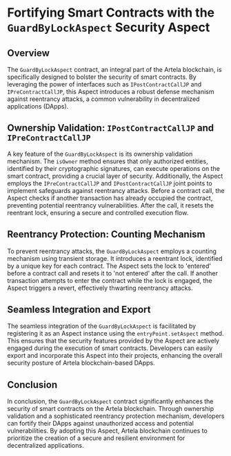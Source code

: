 # Fortifying Smart Contracts with the `GuardByLockAspect` Security Aspect

## Overview

The `GuardByLockAspect` contract, an integral part of the Artela blockchain, is specifically designed to bolster the security of smart contracts. By leveraging the power of interfaces such as `IPostContractCallJP` and `IPreContractCallJP`, this Aspect introduces a robust defense mechanism against reentrancy attacks, a common vulnerability in decentralized applications (DApps).

## Ownership Validation: `IPostContractCallJP` and `IPreContractCallJP`

A key feature of the `GuardByLockAspect` is its ownership validation mechanism. The `isOwner` method ensures that only authorized entities, identified by their cryptographic signatures, can execute operations on the smart contract, providing a crucial layer of security. Additionally, the Aspect employs the `IPreContractCallJP` and `IPostContractCallJP` joint points to implement safeguards against reentrancy attacks. Before a contract call, the Aspect checks if another transaction has already occupied the contract, preventing potential reentrancy vulnerabilities. After the call, it resets the reentrant lock, ensuring a secure and controlled execution flow.

## Reentrancy Protection: Counting Mechanism

To prevent reentrancy attacks, the `GuardByLockAspect` employs a counting mechanism using transient storage. It introduces a reentrant lock, identified by a unique key for each contract. The Aspect sets the lock to 'entered' before a contract call and resets it to 'not entered' after the call. If another transaction attempts to enter the contract while the lock is engaged, the Aspect triggers a revert, effectively thwarting reentrancy attacks.

## Seamless Integration and Export

The seamless integration of the `GuardByLockAspect` is facilitated by registering it as an Aspect instance using the `entryPoint.setAspect` method. This ensures that the security features provided by the Aspect are actively engaged during the execution of smart contracts. Developers can easily export and incorporate this Aspect into their projects, enhancing the overall security posture of Artela blockchain-based DApps.

## Conclusion

In conclusion, the `GuardByLockAspect` contract significantly enhances the security of smart contracts on the Artela blockchain. Through ownership validation and a sophisticated reentrancy protection mechanism, developers can fortify their DApps against unauthorized access and potential vulnerabilities. By adopting this Aspect, Artela blockchain continues to prioritize the creation of a secure and resilient environment for decentralized applications.